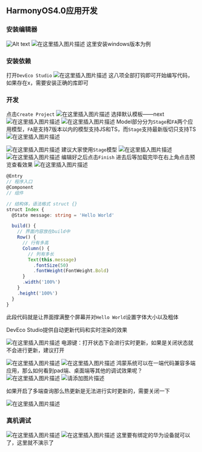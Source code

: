 ## HarmonyOS4.0应用开发
### 安装编辑器
![Alt text](assets/HarmonyOS4.0%E7%B3%BB%E5%88%97%E2%80%94%E2%80%9401%E3%80%81%E4%B8%8B%E8%BD%BD%E3%80%81%E5%AE%89%E8%A3%85%E3%80%81%E9%85%8D%E7%BD%AE%E7%8E%AF%E5%A2%83%E3%80%81%E6%90%AD%E5%BB%BA%E9%A1%B5%E9%9D%A2%E4%BB%A5%E5%8F%8A%E8%BF%90%E8%A1%8C%E7%A4%BA%E4%BE%8B%E4%BB%A3%E7%A0%81/image.png)
![在这里插入图片描述](./assets/HarmonyOS4.0系列——01、下载、安装、配置环境、搭建页面以及运行示例代码/1.png)
这里安装windows版本为例
### 安装依赖
打开`DevEco Studio`
![在这里插入图片描述](./assets/HarmonyOS4.0系列——01、下载、安装、配置环境、搭建页面以及运行示例代码/2.png)
这八项全部打钩即可开始编写代码，如果存在x，需要安装正确的库即可
### 开发
点击`Create Project`
![在这里插入图片描述](./assets/HarmonyOS4.0系列——01、下载、安装、配置环境、搭建页面以及运行示例代码/3.png)
选择默认模板——next
![在这里插入图片描述](./assets/HarmonyOS4.0系列——01、下载、安装、配置环境、搭建页面以及运行示例代码/4.png)
![在这里插入图片描述](./assets/HarmonyOS4.0系列——01、下载、安装、配置环境、搭建页面以及运行示例代码/5.png)
Model部分分为`Stage`和`FA`两个应用模型，`FA`是支持7版本以内的模型支持JS和TS，而`Stage`支持最新版切只支持TS
![在这里插入图片描述](./assets/HarmonyOS4.0系列——01、下载、安装、配置环境、搭建页面以及运行示例代码/6.png)

![在这里插入图片描述](./assets/HarmonyOS4.0系列——01、下载、安装、配置环境、搭建页面以及运行示例代码/7.png)
建议大家使用`Stage`模型
![在这里插入图片描述](./assets/HarmonyOS4.0系列——01、下载、安装、配置环境、搭建页面以及运行示例代码/8.png)
![在这里插入图片描述](./assets/HarmonyOS4.0系列——01、下载、安装、配置环境、搭建页面以及运行示例代码/9.png)
编辑好之后点击`Finish`
进去后等加载完毕在右上角点击预览查看效果
![在这里插入图片描述](./assets/HarmonyOS4.0系列——01、下载、安装、配置环境、搭建页面以及运行示例代码/10.png)
```ts
@Entry
// 程序入口
@Component
// 组件

// 结构体，语法格式 struct {}
struct Index {
  @State message: string = 'Hello World'

  build() {
    // 界面内容放在build中
    Row() {
      // 行有多高
      Column() {
        // 列有多长
        Text(this.message) 
          .fontSize(50)
          .fontWeight(FontWeight.Bold)
      }
      .width('100%')
    }
    .height('100%')
  }
}
```

此段代码就是让界面撑满整个屏幕并对`Hello World`设置字体大小以及粗体


DevEco Studio提供自动更新代码和实时渲染的效果


![在这里插入图片描述](./assets/HarmonyOS4.0系列——01、下载、安装、配置环境、搭建页面以及运行示例代码/11.png)
电源键：打开状态下会进行实时更新，如果是关闭状态就不会进行更新，建议打开

![在这里插入图片描述](./assets/HarmonyOS4.0系列——01、下载、安装、配置环境、搭建页面以及运行示例代码/12.png)
![在这里插入图片描述](./assets/HarmonyOS4.0系列——01、下载、安装、配置环境、搭建页面以及运行示例代码/13.png)
鸿蒙系统可以在一端代码兼容多端应用，那么如何看到pad端、桌面端等其他的调试效果呢？
![在这里插入图片描述](./assets/HarmonyOS4.0系列——01、下载、安装、配置环境、搭建页面以及运行示例代码/14.png)
![请添加图片描述](./assets/HarmonyOS4.0系列——01、下载、安装、配置环境、搭建页面以及运行示例代码/15.gif)

如果开启了多端查询那么热更新是无法进行实时更新的，需要关闭一下


![在这里插入图片描述](./assets/HarmonyOS4.0系列——01、下载、安装、配置环境、搭建页面以及运行示例代码/16.png)
### 真机调试
![在这里插入图片描述](./assets/HarmonyOS4.0系列——01、下载、安装、配置环境、搭建页面以及运行示例代码/17.png)
![在这里插入图片描述](./assets/HarmonyOS4.0系列——01、下载、安装、配置环境、搭建页面以及运行示例代码/18.png)
这里要有绑定的华为设备就可以了，这里就不演示了